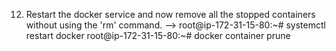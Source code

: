 12. Restart the docker service and now remove all the stopped containers without using the 'rm' command.
--> root@ip-172-31-15-80:~# systemctl restart docker
    root@ip-172-31-15-80:~# docker container prune
